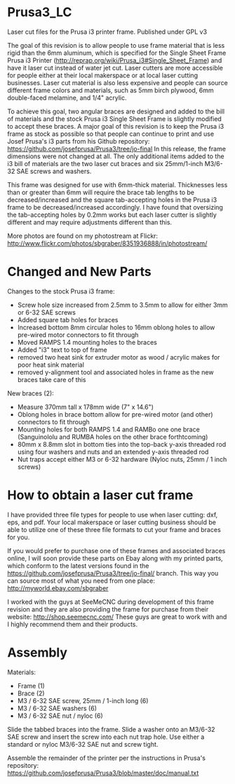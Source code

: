 Prusa3_LC
=========

Laser cut files for the Prusa i3 printer frame.
Published under GPL v3


The goal of this revision is to allow people to use frame material that is less rigid than the 6mm aluminum, which is specified for the Single Sheet Frame Prusa i3 Printer (http://reprap.org/wiki/Prusa_i3#Single_Sheet_Frame) and have it laser cut instead of water jet cut. Laser cutters are more accessible for people either at their local makerspace or at local laser cutting businesses. Laser cut material is also less expensive and people can source different frame colors and materials, such as 5mm birch plywood, 6mm double-faced melamine, and 1/4" acrylic.

To achieve this goal, two angular braces are designed and added to the bill of materials and the stock Prusa i3 Single Sheet Frame is slightly modified to accept these braces. A major goal of this revision is to keep the Prusa i3 frame as stock as possible so that people can continue to print and use Josef Prusa's i3 parts from his Github repository: https://github.com/josefprusa/Prusa3/tree/jo-final In this release, the frame dimensions were not changed at all. The only additional items added to the i3 bill of materials are the two laser cut braces and six 25mm/1-inch M3/6-32 SAE screws and washers.

This frame was designed for use with 6mm-thick material. Thicknesses less than or greater than 6mm will require the brace tab lengths to be decreased/increased and the square tab-accepting holes in the Prusa i3 frame to be decreased/increased accordingly. I have found that oversizing the tab-accepting holes by 0.2mm works but each laser cutter is slightly different and may require adjustments different than this.

More photos are found on my photostream at Flickr: http://www.flickr.com/photos/sbgraber/8351936888/in/photostream/


Changed and New Parts
=====================


Changes to the stock Prusa i3 frame:

* Screw hole size increased from 2.5mm to 3.5mm to allow for either 3mm or 6-32 SAE screws
* Added square tab holes for braces
* Increased bottom 8mm circular holes to 16mm oblong holes to allow pre-wired motor connectors to fit through
* Moved RAMPS 1.4 mounting holes to the braces
* Added "i3" text to top of frame
* removed two heat sink for extruder motor as wood / acrylic makes for poor heat sink material
* removed y-alignment tool and associated holes in frame as the new braces take care of this

New braces (2):

* Measure 370mm tall x 178mm wide (7" x 14.6")
* Oblong holes in brace bottom allow for pre-wired motor (and other) connectors to fit through
* Mounting holes for both RAMPS 1.4 and RAMBo one one brace (Sanguinololu and RUMBA holes on the other brace forthtcoming)
* 80mm x 8.8mm slot in bottom ties into the top-back y-axis threaded rod using four washers and nuts and an extended y-axis threaded rod
* Nut traps accept either M3 or 6-32 hardware (Nyloc nuts, 25mm / 1 inch screws)


How to obtain a laser cut frame
===============================

I have provided three file types for people to use when laser cutting: dxf, eps, and pdf. Your local makerspace or laser cutting business should be able to utilize one of these three file formats to cut your frame and braces for you.

If you would prefer to purchase one of these frames and associated braces online, I will soon provide these parts on Ebay along with my printed parts, which conform to the latest versions found in the https://github.com/josefprusa/Prusa3/tree/jo-final/ branch. This way you can source most of what you need from one place: http://myworld.ebay.com/sbgraber

I worked with the guys at SeeMeCNC during development of this frame revision and they are also providing the frame for purchase from their website: http://shop.seemecnc.com/  These guys are great to work with and I highly recommend them and their products.


Assembly
========

Materials:

* Frame (1)
* Brace (2)
* M3 / 6-32 SAE screw, 25mm / 1-inch long (6)
* M3 / 6-32 SAE washers (6)
* M3 / 6-32 SAE nut / nyloc (6)

Slide the tabbed braces into the frame. Slide a washer onto an M3/6-32 SAE screw and insert the screw into each nut trap hole. Use either a standard or nyloc M3/6-32 SAE nut and screw tight.

Assemble the remainder of the printer per the instructions in Prusa's repository: https://github.com/josefprusa/Prusa3/blob/master/doc/manual.txt
